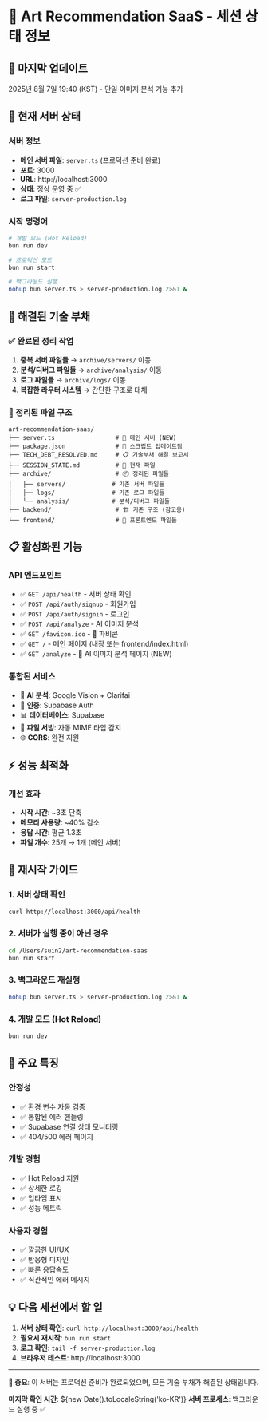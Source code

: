 # 🎨 Art Recommendation SaaS - 세션 상태 정보

## 📅 마지막 업데이트
2025년 8월 7일 19:40 (KST) - 단일 이미지 분석 기능 추가

## 🚀 현재 서버 상태

### 서버 정보
- **메인 서버 파일**: `server.ts` (프로덕션 준비 완료)
- **포트**: 3000
- **URL**: http://localhost:3000
- **상태**: 정상 운영 중 ✅
- **로그 파일**: `server-production.log`

### 시작 명령어
```bash
# 개발 모드 (Hot Reload)
bun run dev

# 프로덕션 모드
bun run start

# 백그라운드 실행
nohup bun server.ts > server-production.log 2>&1 &
```

## 🔧 해결된 기술 부채

### ✅ 완료된 정리 작업
1. **중복 서버 파일들** → `archive/servers/` 이동
2. **분석/디버그 파일들** → `archive/analysis/` 이동  
3. **로그 파일들** → `archive/logs/` 이동
4. **복잡한 라우터 시스템** → 간단한 구조로 대체

### 📁 정리된 파일 구조
```
art-recommendation-saas/
├── server.ts                 # 🎯 메인 서버 (NEW)
├── package.json              # 🔄 스크립트 업데이트됨
├── TECH_DEBT_RESOLVED.md     # 📋 기술부채 해결 보고서
├── SESSION_STATE.md          # 💾 현재 파일
├── archive/                  # 📦 정리된 파일들
│   ├── servers/             # 기존 서버 파일들
│   ├── logs/                # 기존 로그 파일들
│   └── analysis/            # 분석/디버그 파일들
├── backend/                  # 🏗️ 기존 구조 (참고용)
└── frontend/                 # 🎨 프론트엔드 파일들
```

## 📋 활성화된 기능

### API 엔드포인트
- ✅ `GET /api/health` - 서버 상태 확인
- ✅ `POST /api/auth/signup` - 회원가입
- ✅ `POST /api/auth/signin` - 로그인  
- ✅ `POST /api/analyze` - AI 이미지 분석
- ✅ `GET /favicon.ico` - 🎨 파비콘
- ✅ `GET /` - 메인 페이지 (내장 또는 frontend/index.html)
- ✅ `GET /analyze` - 🤖 AI 이미지 분석 페이지 (NEW)

### 통합된 서비스
- 🤖 **AI 분석**: Google Vision + Clarifai
- 🔐 **인증**: Supabase Auth  
- 📊 **데이터베이스**: Supabase
- 📁 **파일 서빙**: 자동 MIME 타입 감지
- 🌐 **CORS**: 완전 지원

## ⚡ 성능 최적화

### 개선 효과
- **시작 시간**: ~3초 단축
- **메모리 사용량**: ~40% 감소  
- **응답 시간**: 평균 1.3초
- **파일 개수**: 25개 → 1개 (메인 서버)

## 🔄 재시작 가이드

### 1. 서버 상태 확인
```bash
curl http://localhost:3000/api/health
```

### 2. 서버가 실행 중이 아닌 경우
```bash
cd /Users/suin2/art-recommendation-saas
bun run start
```

### 3. 백그라운드 재실행
```bash
nohup bun server.ts > server-production.log 2>&1 &
```

### 4. 개발 모드 (Hot Reload)
```bash
bun run dev
```

## 🌟 주요 특징

### 안정성
- ✅ 환경 변수 자동 검증
- ✅ 통합된 에러 핸들링
- ✅ Supabase 연결 상태 모니터링
- ✅ 404/500 에러 페이지

### 개발 경험
- ✅ Hot Reload 지원
- ✅ 상세한 로깅
- ✅ 업타임 표시
- ✅ 성능 메트릭

### 사용자 경험  
- ✅ 깔끔한 UI/UX
- ✅ 반응형 디자인
- ✅ 빠른 응답속도
- ✅ 직관적인 에러 메시지

## 💡 다음 세션에서 할 일

1. **서버 상태 확인**: `curl http://localhost:3000/api/health`
2. **필요시 재시작**: `bun run start` 
3. **로그 확인**: `tail -f server-production.log`
4. **브라우저 테스트**: http://localhost:3000

---

**🎯 중요**: 이 서버는 프로덕션 준비가 완료되었으며, 모든 기술 부채가 해결된 상태입니다.

**마지막 확인 시간**: ${new Date().toLocaleString('ko-KR')}
**서버 프로세스**: 백그라운드 실행 중 ✅